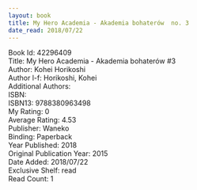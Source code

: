 ```yaml
---
layout: book
title: My Hero Academia - Akademia bohaterów  no. 3
date_read: 2018/07/22
---
```


Book Id: 42296409<br />
Title: My Hero Academia - Akademia bohaterów #3<br />
Author: Kohei Horikoshi<br />
Author l-f: Horikoshi, Kohei<br />
Additional Authors: <br />
ISBN: <br />
ISBN13: 9788380963498<br />
My Rating: 0<br />
Average Rating: 4.53<br />
Publisher: Waneko<br />
Binding: Paperback<br />
Year Published: 2018<br />
Original Publication Year: 2015<br />
Date Added: 2018/07/22<br />
Exclusive Shelf: read<br />
Read Count: 1<br />

